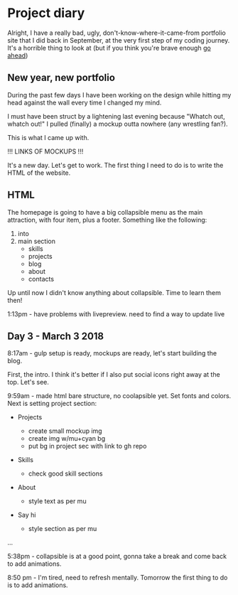 # Project diary

Alright, I have a really bad, ugly, don't-know-where-it-came-from portfolio site that I did back in September, at the very first step of my coding journey. It's a horrible thing to look at (but if you think you're brave enough [go ahead](https://davide2894.github.io/portfolio-old/))

## New year, new portfolio 
During the past few days I have been working on the design while hitting my head against the wall every time I changed my mind.

I must have been struct by a lightening last evening because "Whatch out, whatch out!" I pulled (finally) a mockup outta nowhere (any wrestling fan?).

This is what I came up with.

!!! LINKS OF MOCKUPS !!!


It's a new day. Let's get to work. The first thing I need to do is to write the HTML of the website. 

## HTML
The homepage is going to have a big collapsible menu as the main attraction, with four item, plus a footer. Something like the following:
1. into
2. main section
    * skills
    * projects
    * blog
    * about
    * contacts 
    
Up until now I didn't know anything about collapsible. Time to learn them then! 

1:13pm - have problems with livepreview. need to find a way to update live

## Day 3 - March 3 2018
8:17am - gulp setup is ready, mockups are ready, let's start building the blog.

First, the intro. I think it's better if I also put social icons right away at the top. Let's see.


9:59am - made html bare structure, no coolapsible yet. Set fonts and colors. 
Next is setting project section:
* Projects
    * create small mockup img
    * create img w/mu+cyan bg
    * put bg in project sec with link to gh repo
    
* Skills
    * check good skill sections 
    
* About
    * style text as per mu

* Say hi 
    * style section as per mu

...

5:38pm - collapsible is at a good point, gonna take a break and come back to add animations.

8:50 pm - I'm tired, need to refresh mentally. Tomorrow the first thing to do is to add animations.